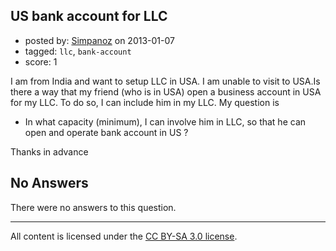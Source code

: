 ## US bank account for LLC

- posted by: [Simpanoz](https://stackexchange.com/users/-1/22430-simpanoz) on 2013-01-07
- tagged: `llc`, `bank-account`
- score: 1

I am from India and want to setup LLC in USA. I am unable to visit to USA.Is there a way that my friend (who is in USA) open a business account in USA for my LLC. To do so, I can include him in my LLC. My question is

- In what capacity (minimum), I can involve him in LLC, so that he can open and operate bank account in US ?

Thanks in advance

## No Answers

There were no answers to this question.


---

All content is licensed under the [CC BY-SA 3.0 license](https://creativecommons.org/licenses/by-sa/3.0/).
